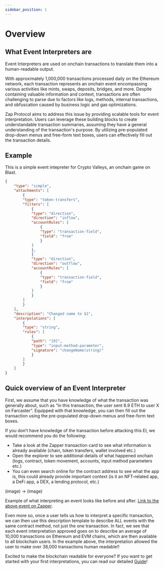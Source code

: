 ```yaml
---
sidebar_position: 1
---
```


# Overview

## What Event Interpreters are

Event Interpreters are used on onchain transactions to translate them into a human-readable output.

With approximately 1,000,000 transactions processed daily on the Ethereum network, each transaction represents an onchain event encompassing various activities like mints, swaps, deposits, bridges, and more. Despite containing valuable information and context, transactions are often challenging to parse due to factors like logs, methods, internal transactions, and obfuscation caused by business logic and gas optimizations.

Zap Protocol aims to address this issue by providing scalable tools for event interpretation. Users can leverage these building blocks to create understandable transaction summaries, assuming they have a general understanding of the transaction's purpose. By utilizing pre-populated drop-down menus and free-form text boxes, users can effectively fill out the transaction details.

## Example

This is a simple event intepreter for Crypto Valleys, an onchain game on Blast.

```json
{
    "type": "simple",
    "attachments": [
        {
        "type": "token-transfers",
        "filters": [
            {
            "type": "direction",
            "direction": "inflow",
            "accountRules": [
                {
                "type": "transaction-field",
                "field": "from"
                }
            ]
            },
            {
            "type": "direction",
            "direction": "outflow",
            "accountRules": [
                {
                "type": "transaction-field",
                "field": "from"
                }
            ]
            }
        ]
        }
    ],
    "description": "Changed name to $1",
    "interpolations": [
        {
        "type": "string",
        "rules": [
            {
            "path": "[0]",
            "type": "input-method-parameter",
            "signature": "changeName(string)"
            }
        ]
        }
    ]
}
```

## Quick overview of an Event Interpreter

First, we assume that you have knowledge of what the transaction was generally about, such as “in this transaction, the user sent 6.9 ETH to user X on Farcaster”. Equipped with that knowledge, you can then fill out the transaction using the pre-populated drop-down menus and free-form text boxes.

If you don’t have knowledge of the transaction before attacking this EI, we would recommend you do the following:

- Take a look at the Zapper transaction card to see what information is already available (chain, token transfers, wallet involved etc.)
- Open the explorer to see additional details of what happened onchain (logs, contract, token movement, accounts, input method parameters etc.)
- You can even search online for the contract address to see what the app is, this could already provide important context (is it an NFT-related app, a DeFi app, a DEX, a lending protocol, etc.)

(image) -> (image)

Example of what interpreting an event looks like before and after. [Link to the above event on Zapper](https://zapper.xyz/event/base/0xfacc42536ebc8b37f80406ae52d4a81702d569ba96cd0ffdad986cbd6fa873b0).

Even more so, once a user tells us how to interpret a specific transaction, we can then use this description template to describe ALL events with the same contract method, not just the one transaction. In fact, we see that each event interpretation approved goes on to describe an average of 10,000 transactions on Ethereum and EVM chains, which are then available to all blockchain users. In the example above, the interpretation allowed the user to make over 38,000 transactions human readable!!

Excited to make the blockchain readable for everyone? If you want to get started with your first interpretations, you can read our detailed [Guide](https://protocol-docs-smoky.vercel.app/docs/Interpretation/event-interpretation/guide)!  
